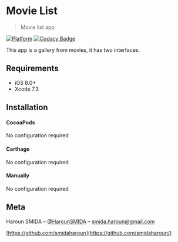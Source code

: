 # Movie List
> Movie list app

[![Platform](https://img.shields.io/cocoapods/p/LFAlertController.svg?style=flat)](https://www.codacy.com/app/smidaharoun/MovieList?utm_source=github.com&amp;utm_medium=referral&amp;utm_content=smidaharoun/MovieList&amp;utm_campaign=Badge_Grade)
[![Codacy Badge](https://api.codacy.com/project/badge/Grade/17a503a5d61341329f1b25cc8ca75889)](https://www.codacy.com/app/smidaharoun/MovieList?utm_source=github.com&amp;utm_medium=referral&amp;utm_content=smidaharoun/MovieList&amp;utm_campaign=Badge_Grade)

This app is a gallery from movies, it has two interfaces.

## Requirements

- iOS 8.0+
- Xcode 7.3

## Installation

#### CocoaPods
No configuration required

#### Carthage
No configuration required

#### Manually
No configuration required

## Meta

Haroun SMIDA – [@HarounSMIDA](https://twitter.com/HarounSMIDA) – smida.haroun@gmail.com


[https://github.com/smidaharoun](https://github.com/smidaharoun/)
